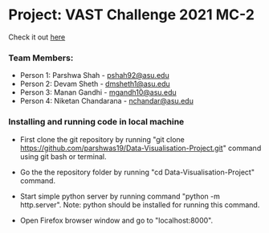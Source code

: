 # Project: VAST Challenge 2021 MC-2

Check it out [here](https://niketan16.github.io/DV-Vast-Challenge-2021-MC2/)

### Team Members:
- Person 1: Parshwa Shah - pshah92@asu.edu
- Person 2: Devam Sheth - dmsheth1@asu.edu
- Person 3: Manan Gandhi - mgandh10@asu.edu
- Person 4: Niketan Chandarana - nchandar@asu.edu

### Installing and running code in local machine

- First clone the git repository by running "git clone https://github.com/parshwas19/Data-Visualisation-Project.git" command using git bash or terminal.

- Go the the repository folder by running "cd Data-Visualisation-Project" command.

- Start simple python server by running command "python -m http.server". Note: python should be installed for running this command.

- Open Firefox browser window and go to "localhost:8000".

